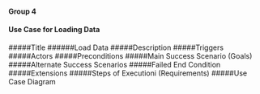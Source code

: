 #### Group 4
#### Use Case for Loading Data

#####Title
######Load Data
#####Description
#####Triggers
#####Actors
#####Preconditions
#####Main Success Scenario (Goals)
#####Alternate Success Scenarios
#####Failed End Condition
#####Extensions
#####Steps of Executioni (Requirements)
#####Use Case Diagram
